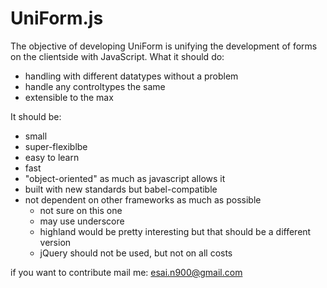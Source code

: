 UniForm.js
==========

The objective of developing UniForm is unifying the development of forms on the clientside with JavaScript.
What it should do:
- handling with different datatypes without a problem
- handle any controltypes the same
- extensible to the max

It should be: 
- small
- super-flexiblbe
- easy to learn
- fast
- "object-oriented" as much as javascript allows it
- built with new standards but babel-compatible
- not dependent on other frameworks as much as possible
  - not sure on this one
  - may use underscore
  - highland would be pretty interesting but that should be a different version
  - jQuery should not be used, but not on all costs

if you want to contribute mail me: esai.n900@gmail.com
